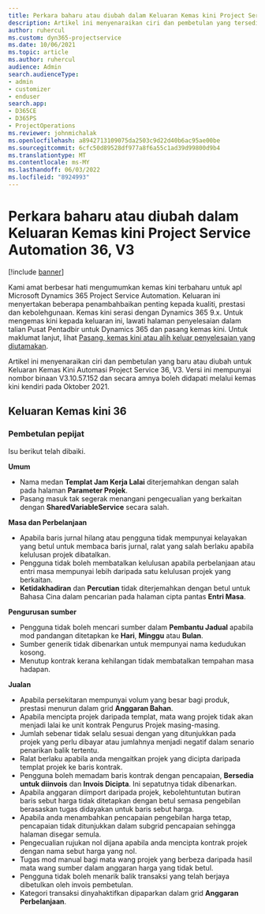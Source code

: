 ```yaml
---
title: Perkara baharu atau diubah dalam Keluaran Kemas kini Project Service Automation 36, V3
description: Artikel ini menyenaraikan ciri dan pembetulan yang tersedia dalam Microsoft Dynamics 365 Project Service Automation Kemas Kini Keluaran 36, V3.
author: ruhercul
ms.custom: dyn365-projectservice
ms.date: 10/06/2021
ms.topic: article
ms.author: ruhercul
audience: Admin
search.audienceType:
- admin
- customizer
- enduser
search.app:
- D365CE
- D365PS
- ProjectOperations
ms.reviewer: johnmichalak
ms.openlocfilehash: a8942713109075da2503c9d22d40b6ac95ae00be
ms.sourcegitcommit: 6cfc50d89528df977a8f6a55c1ad39d99800d9b4
ms.translationtype: MT
ms.contentlocale: ms-MY
ms.lasthandoff: 06/03/2022
ms.locfileid: "8924993"
---
```

# <a name="whats-new-or-changed-in-project-service-automation-update-release-36-v3"></a>Perkara baharu atau diubah dalam Keluaran Kemas kini Project Service Automation 36, V3

[!include [banner](../includes/psa-now-project-operations.md)]

Kami amat berbesar hati mengumumkan kemas kini terbaharu untuk apl Microsoft Dynamics 365 Project Service Automation. Keluaran ini menyertakan beberapa penambahbaikan penting kepada kualiti, prestasi dan kebolehgunaan. Kemas kini serasi dengan Dynamics 365 9.x. Untuk mengemas kini kepada keluaran ini, lawati halaman penyelesaian dalam talian Pusat Pentadbir untuk Dynamics 365 dan pasang kemas kini. Untuk maklumat lanjut, lihat [Pasang, kemas kini atau alih keluar penyelesaian yang diutamakan](/power-platform/admin/install-remove-preferred-solution).

Artikel ini menyenaraikan ciri dan pembetulan yang baru atau diubah untuk Keluaran Kemas Kini Automasi Project Service 36, V3. Versi ini mempunyai nombor binaan V3.10.57.152 dan secara amnya boleh didapati melalui kemas kini kendiri pada Oktober 2021.

## <a name="update-release-36"></a>Keluaran Kemas kini 36

### <a name="bug-fixes"></a>Pembetulan pepijat

Isu berikut telah dibaiki.

**Umum**
- Nama medan **Templat Jam Kerja Lalai** diterjemahkan dengan salah pada halaman **Parameter Projek**.
- Pasang masuk tak segerak menangani pengecualian yang berkaitan dengan **SharedVariableService** secara salah.

**Masa dan Perbelanjaan**
- Apabila baris jurnal hilang atau pengguna tidak mempunyai kelayakan yang betul untuk membaca baris jurnal, ralat yang salah berlaku apabila kelulusan projek dibatalkan.
- Pengguna tidak boleh membatalkan kelulusan apabila perbelanjaan atau entri masa mempunyai lebih daripada satu kelulusan projek yang berkaitan.
- **Ketidakhadiran** dan **Percutian** tidak diterjemahkan dengan betul untuk Bahasa Cina dalam pencarian pada halaman cipta pantas **Entri Masa**.

**Pengurusan sumber**
- Pengguna tidak boleh mencari sumber dalam **Pembantu Jadual** apabila mod pandangan ditetapkan ke **Hari**, **Minggu** atau **Bulan**.
- Sumber generik tidak dibenarkan untuk mempunyai nama kedudukan kosong. 
- Menutup kontrak kerana kehilangan tidak membatalkan tempahan masa hadapan.

**Jualan**
- Apabila persekitaran mempunyai volum yang besar bagi produk, prestasi menurun dalam grid **Anggaran Bahan**.
- Apabila mencipta projek daripada templat, mata wang projek tidak akan menjadi lalai ke unit kontrak Pengurus Projek masing-masing.
- Jumlah sebenar tidak selalu sesuai dengan yang ditunjukkan pada projek yang perlu dibayar atau jumlahnya menjadi negatif dalam senario penarikan balik tertentu.
- Ralat berlaku apabila anda mengaitkan projek yang dicipta daripada templat projek ke baris kontrak.
- Pengguna boleh memadam baris kontrak dengan pencapaian, **Bersedia untuk diinvois** dan **Invois Dicipta**. Ini sepatutnya tidak dibenarkan.
- Apabila anggaran diimport daripada projek, kebolehtuntutan butiran baris sebut harga tidak ditetapkan dengan betul semasa pengebilan berasaskan tugas didayakan untuk baris sebut harga.
- Apabila anda menambahkan pencapaian pengebilan harga tetap, pencapaian tidak ditunjukkan dalam subgrid pencapaian sehingga halaman disegar semula.
- Pengecualian rujukan nol dijana apabila anda mencipta kontrak projek dengan nama sebut harga yang nol.
- Tugas mod manual bagi mata wang projek yang berbeza daripada hasil mata wang sumber dalam anggaran harga yang tidak betul.
- Pengguna tidak boleh menarik balik transaksi yang telah berjaya dibetulkan oleh invois pembetulan.
- Kategori transaksi dinyahaktifkan dipaparkan dalam grid **Anggaran Perbelanjaan**.



